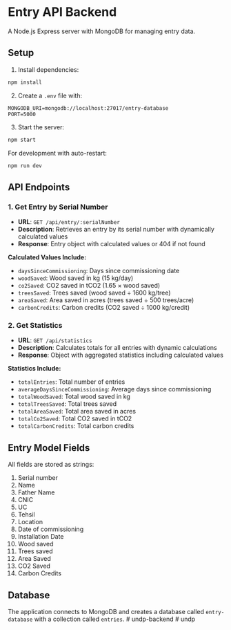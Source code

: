 # Entry API Backend

A Node.js Express server with MongoDB for managing entry data.

## Setup

1. Install dependencies:
```bash
npm install
```

2. Create a `.env` file with:
```
MONGODB_URI=mongodb://localhost:27017/entry-database
PORT=5000
```

3. Start the server:
```bash
npm start
```

For development with auto-restart:
```bash
npm run dev
```

## API Endpoints

### 1. Get Entry by Serial Number
- **URL**: `GET /api/entry/:serialNumber`
- **Description**: Retrieves an entry by its serial number with dynamically calculated values
- **Response**: Entry object with calculated values or 404 if not found

**Calculated Values Include:**
- `daysSinceCommissioning`: Days since commissioning date
- `woodSaved`: Wood saved in kg (15 kg/day)
- `co2Saved`: CO2 saved in tCO2 (1.65 × wood saved)
- `treesSaved`: Trees saved (wood saved ÷ 1600 kg/tree)
- `areaSaved`: Area saved in acres (trees saved ÷ 500 trees/acre)
- `carbonCredits`: Carbon credits (CO2 saved ÷ 1000 kg/credit)

### 2. Get Statistics
- **URL**: `GET /api/statistics`
- **Description**: Calculates totals for all entries with dynamic calculations
- **Response**: Object with aggregated statistics including calculated values

**Statistics Include:**
- `totalEntries`: Total number of entries
- `averageDaysSinceCommissioning`: Average days since commissioning
- `totalWoodSaved`: Total wood saved in kg
- `totalTreesSaved`: Total trees saved
- `totalAreaSaved`: Total area saved in acres
- `totalCo2Saved`: Total CO2 saved in tCO2
- `totalCarbonCredits`: Total carbon credits

## Entry Model Fields

All fields are stored as strings:

1. Serial number
2. Name
3. Father Name
4. CNIC
5. UC
6. Tehsil
7. Location
8. Date of commissioning
9. Installation Date
10. Wood saved
11. Trees saved
12. Area Saved
13. CO2 Saved
14. Carbon Credits

## Database

The application connects to MongoDB and creates a database called `entry-database` with a collection called `entries`. #   u n d p - b a c k e n d  
 #   u n d p  
 